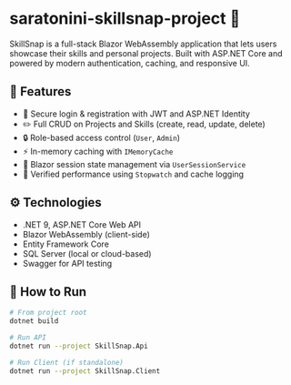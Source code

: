 # saratonini-skillsnap-project 🎯

SkillSnap is a full-stack Blazor WebAssembly application that lets users showcase their skills and personal projects. Built with ASP.NET Core and powered by modern authentication, caching, and responsive UI.

## 🚀 Features

- 🔐 Secure login & registration with JWT and ASP.NET Identity
- ✏️ Full CRUD on Projects and Skills (create, read, update, delete)
- 🔒 Role-based access control (`User`, `Admin`)
- ⚡ In-memory caching with `IMemoryCache`
- 🧠 Blazor session state management via `UserSessionService`
- 🧪 Verified performance using `Stopwatch` and cache logging

## ⚙️ Technologies

- .NET 9, ASP.NET Core Web API
- Blazor WebAssembly (client-side)
- Entity Framework Core
- SQL Server (local or cloud-based)
- Swagger for API testing

## 🧭 How to Run

```bash
# From project root
dotnet build

# Run API
dotnet run --project SkillSnap.Api

# Run Client (if standalone)
dotnet run --project SkillSnap.Client
